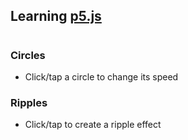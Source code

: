 ## Learning [p5.js](https://p5js.org/)
#
### Circles
- Click/tap a circle to change its speed

### Ripples
- Click/tap to create a ripple effect
